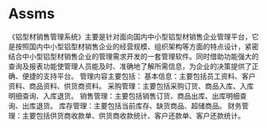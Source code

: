 # Assms
 《铝型材销售管理系统》主要是针对面向国内中小型铝型材销售企业管理平台，它是按照国内中小型铝型材销售企业的经营规模、组织架构等方面的特点设计，紧密结合中小型铝型材销售企业的管理需求开发的一套管理软件。同时借助功能强大的查询及报表功能使管理人员能及时、准确地了解所需信息，为企业的决策提供了正确、便捷的支持平台。 管理内容主要包括： 基本信息：主要包括员工资料、客户资料、商品资料、供货商资料。 采购管理：主要包括采购订货、商品入库、入库明细查询、入库退货。 销售管理：主要包括销售订货、商品出库、出库明细查询、出库退货。 库存管理：主要包括当前库存、缺货商品、超储商品。 财务管理：主要包括供货商收款单、供货商收款统计、客户还款单、客户还款统计。
